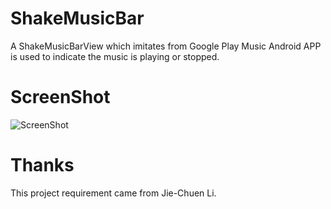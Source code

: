 ShakeMusicBar
=============

A ShakeMusicBarView which imitates from Google Play Music Android APP is used to indicate the music is playing or stopped. 

ScreenShot
==
![ScreenShot](https://raw.github.com/zhang699/ShakeMusicBar/master/ShakeMusicBar/image/preview2.PNG)

Thanks
==
This project requirement came from Jie-Chuen Li.
